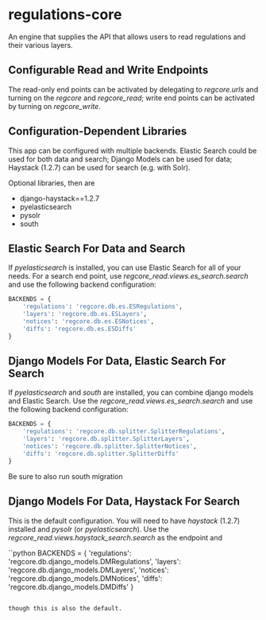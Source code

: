 regulations-core
================

An engine that supplies the API that allows users to read regulations and their various layers. 

## Configurable Read and Write Endpoints

The read-only end points can be activated by delegating to *regcore.urls*
and turning on the *regcore* and *regcore_read*; write end points can be
activated by turning on *regcore_write*.

## Configuration-Dependent Libraries

This app can be configured with multiple backends. Elastic Search could be
used for both data and search; Django Models can be used for data; Haystack
(1.2.7) can be used for search (e.g. with Solr).

Optional libraries, then are

* django-haystack==1.2.7
* pyelasticsearch
* pysolr
* south

## Elastic Search For Data and Search

If *pyelasticsearch* is installed, you can use Elastic Search for all of
your needs. For a search end point, use *regcore_read.views.es_search.search* 
and use the following backend configuration:

```python
BACKENDS = {
    'regulations': 'regcore.db.es.ESRegulations',
    'layers': 'regcore.db.es.ESLayers',
    'notices': 'regcore.db.es.ESNotices',
    'diffs': 'regcore.db.es.ESDiffs'
}
```

## Django Models For Data, Elastic Search For Search

If *pyelasticsearch* and *south* are installed, you can combine django
models and Elastic Search. Use the *regcore_read.views.es_search.search* and
use the following backend configuration:

```python
BACKENDS = {
    'regulations': 'regcore.db.splitter.SplitterRegulations',
    'layers': 'regcore.db.splitter.SplitterLayers',
    'notices': 'regcore.db.splitter.SplitterNotices',
    'diffs': 'regcore.db.splitter.SplitterDiffs'
}
```

Be sure to also run south migration

## Django Models For Data, Haystack For Search

This is the default configuration. You will need to have *haystack* (1.2.7)
installed and *pysolr* (or *pyelasticsearch*). Use the
*regcore_read.views.haystack_search.search* as the endpoint and

``python
BACKENDS = {
    'regulations': 'regcore.db.django_models.DMRegulations',
    'layers': 'regcore.db.django_models.DMLayers',
    'notices': 'regcore.db.django_models.DMNotices',
    'diffs': 'regcore.db.django_models.DMDiffs'
}
```

though this is also the default.

